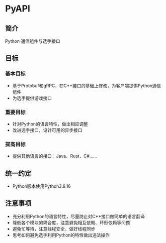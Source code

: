 # PyAPI

## 简介

Python 通信组件与选手接口

## 目标

### 基本目标

* 基于Protobuf和gRPC，在C++接口的基础上修改，为客户端提供Python通信组件
* 为选手提供游戏接口

### 重要目标

* 针对Python的语言特性，做出相应调整
* 改进选手接口，设计可用的异步接口

### 提高目标

* 提供其他语言的接口：Java、Rust、C#……

## 统一约定

* Python版本使用Python3.9.16

## 注意事项

* 充分利用Python的语言特性，尽量防止对C++接口做简单的语言翻译
* 降低各个模块的耦合度，注意避免相互依赖、环形依赖等问题
* 避免忙等待，注意线程安全，做好线程同步
* 思考如何避免选手利用Python的特性做出违法操作